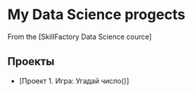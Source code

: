 # My Data Science progects

From the [SkillFactory Data Science cource]

## Проекты

* [Проект 1. Игра: Угадай число()]